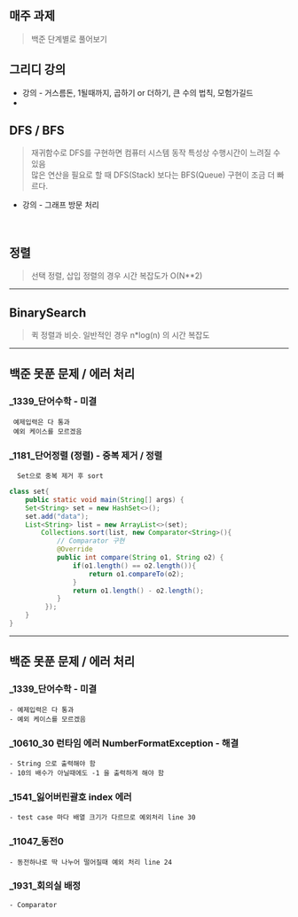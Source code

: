 ##  매주 과제
> 백준  단계별로 풀어보기

## 그리디 강의
- 강의 - 거스름돈, 1될때까지, 곱하기 or 더하기, 큰 수의 법칙, 모험가길드
-
## DFS / BFS
> 재귀함수로 DFS를 구현하면 컴퓨터 시스템 동작 특성상 수행시간이 느려질 수 있음 <br/>
> 많은 연산을 필요로 할 때 DFS(Stack) 보다는 BFS(Queue) 구현이 조금 더 빠르다.
 + 강의 - 그래프 방문 처리

<br>

## 정렬
> 선택 정렬, 삽입 정렬의 경우 시간 복잡도가 O(N**2)
<hr/>

## BinarySearch
> 퀵 정렬과 비슷. 일반적인 경우 n*log(n) 의 시간 복잡도
<hr/>

## 백준 못푼 문제 / 에러 처리

### _1339_단어수학 - 미결
     예제입력은 다 통과
     예외 케이스를 모르겠음

### _1181_단어정렬 (정렬) - 중복 제거 / 정렬
      Set으로 중복 제거 후 sort
```java
class set{
    public static void main(String[] args) {
    Set<String> set = new HashSet<>();
    set.add("data");
    List<String> list = new ArrayList<>(set);
        Collections.sort(list, new Comparator<String>(){
            // Comparator 구현
            @Override
            public int compare(String o1, String o2) {
                if(o1.length() == o2.length()){
                    return o1.compareTo(o2);
                }
                return o1.length() - o2.length();
            }
         });
    }
}
```

<hr/>

## 백준 못푼 문제 / 에러 처리
### _1339_단어수학 - 미결
    - 예제입력은 다 통과
    - 예외 케이스를 모르겠음 

### _10610_30 런타임 에러 NumberFormatException - 해결
    - String 으로 출력해야 함 
    - 10의 배수가 아닐때에도 -1 을 출력하게 해야 함
### _1541_잃어버린괄호 index 에러
    - test case 마다 배열 크기가 다르므로 예외처리 line 30
### _11047_동전0
    - 동전하나로 딱 나누어 떨어질때 예외 처리 line 24
### _1931_회의실 배정
    - Comparator
